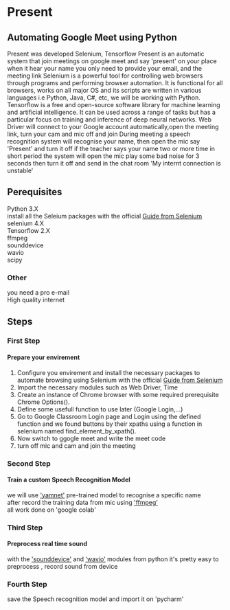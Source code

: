 # Present
## Automating Google Meet using Python
Present was developed Selenium, Tensorflow
Present is an automatic system that join meetings on google meet and say 'present' on your place when it hear your name
you only need to provide your email, and the meeting link
Selenium is a powerful tool for controlling web browsers through programs and performing browser automation. It is functional for all browsers, works on all major OS and its scripts are written in various languages i.e Python, Java, C#, etc, we will be working with Python.
Tensorflow is a free and open-source software library for machine learning and artificial intelligence. It can be used across a range of tasks but has a particular focus on training and inference of deep neural networks.
Web Driver will connect to your Google account automatically,open the meeting link, turn your cam and mic off and join
During meeting a speech recognition system will recognise your name, then open the mic say 'Present' and turn it off
if the teacher says your name two or more time in short period the system will open the mic play some bad noise for 3 seconds then turn it off and send in the chat room 'My internt connection is unstable' <br/>
## Perequisites <br/>
Python 3.X <br/>
install all the Seleium packages with the official [Guide from Selenium](https://selenium-python.readthedocs.io/installation.html#) <br/>
selenium 4.X <br/>
Tensorflow 2.X <br/>
ffmpeg <br/>
sounddevice <br/>
wavio <br/>
scipy <br/>
### Other <br/>
you need a pro e-mail <br/>
High quality internet <br/>
## Steps <br/>
### First Step
#### Prepare your envirement <br/>
1. Configure you envirement and install the necessary packages to automate browsing using Selenium with the official [Guide from Selenium](https://selenium-python.readthedocs.io/installation.html#) <br/>
2. Import the necessary modules such as Web Driver, Time  
3. Create an instance of Chrome browser with some required prerequisite Chrome Options().
4. Define some usefull function to use later (Google Login,...)
5. Go to Google Classroom Login page and Login using the defined function and we found buttons by their xpaths using a function in selenium named find_element_by_xpath().
6. Now switch to ggogle meet and write the meet code
7. turn off mic and cam and join the meeting
### Second Step <br/>
#### Train a custom Speech Recognition Model <br/>
we will use ['yamnet'](https://github.com/tensorflow/models/tree/master/research/audioset/yamnet) pre-trained model to recognise a specific name <br/>
after record the training data from mic using ['ffmpeg'](https://ffmpeg.org/) <br/>
all work done on 'google colab' <br/>
### Third Step <br/>
#### Preprocess real time sound <br/>
with the ['sounddevice'](https://python-sounddevice.readthedocs.io/en/0.4.4/) and ['wavio'](https://github.com/WarrenWeckesser/wavio) modules from python it's pretty easy to preprocess , record sound from device <br/>
### Fourth Step <br/>
save the Speech recognition model and import it on 'pycharm' <br/>
